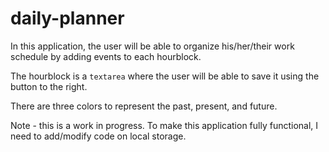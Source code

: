 # daily-planner

In this application, the user will be able to organize his/her/their work schedule by adding events to each hourblock. 

The hourblock is a `textarea` where the user will be able to save it using the button to the right.

There are three colors to represent the past, present, and future. 

Note - this is a work in progress. To make this application fully functional, I need to add/modify code on local storage. 